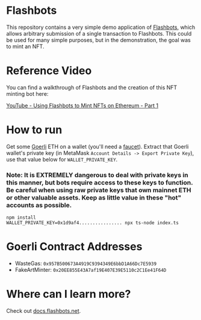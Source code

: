 # Flashbots

This repository contains a very simple demo application of [Flashbots](https://docs.flashbots.net), which allows arbitrary submission of a single transaction to Flashbots. This could be used for many simple purposes, but in the demonstration, the goal was to mint an NFT.

# Reference Video

You can find a walkthrough of Flashbots and the creation of this NFT minting bot here:

[YouTube - Using Flashbots to Mint NFTs on Ethereum - Part 1](https://www.youtube.com/watch?v=1ve1YIpDs_I)

# How to run

Get some [Goerli](https://goerli.etherscan.io/) ETH on a wallet (you'll need a [faucet](https://faucet.goerli.mudit.blog/)). Extract that Goerli wallet's private key (in MetaMask `Account Details -> Export Private Key`), use that value below for `WALLET_PRIVATE_KEY`.

### Note:  It is EXTREMELY dangerous to deal with private keys in this manner, but bots require access to these keys to function. Be careful when using raw private keys that own mainnet ETH or other valuable assets. Keep as little value in these "hot" accounts as possible.

```shell
npm install
WALLET_PRIVATE_KEY=0x1d9af4................ npx ts-node index.ts
```

# Goerli Contract Addresses

* WasteGas: `0x957B500673A4919C9394349E6bbD1A66Dc7E5939`
* FakeArtMinter: `0x20EE855E43A7af19E407E39E5110c2C1Ee41F64D`

# Where can I learn more?

Check out [docs.flashbots.net](https://docs.flashbots.net).
